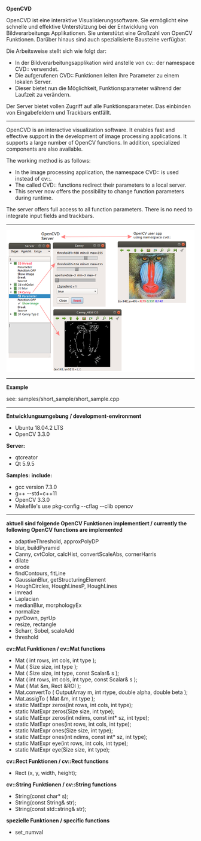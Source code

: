 **OpenCVD**

<p>OpenCVD ist eine interaktive Visualisierungssoftware.
Sie ermöglicht eine schnelle und effektive Unterstützung bei der Entwicklung von Bildverarbeitungs Applikationen.
Sie unterstützt eine Großzahl von OpenCV Funktionen. 
Darüber hinaus sind auch spezialisierte Bausteine verfügbar.</p>

Die Arbeitsweise stellt sich wie folgt dar:

- In der Bildverarbeitungsapplikation wird anstelle von cv:: der namespace CVD:: verwendet.
- Die aufgerufenen CVD:: Funktionen leiten ihre Parameter zu einem lokalen Server.
- Dieser bietet nun die Möglichkeit, Funktionsparameter während der Laufzeit zu verändern.

<p>Der Server bietet vollen Zugriff auf alle Funktionsparameter. Das einbinden von Eingabefeldern und Trackbars entfällt.</p>
<hr></hr>
<p>OpenCVD is an interactive visualization software.
It enables fast and effective support in the development of image processing applications. 
It supports a large number of OpenCV functions. 
In addition, specialized components are also available.</p>

The working method is as follows:

- In the image processing application, the namespace CVD:: is used instead of cv::.
- The called CVD:: functions redirect their parameters to a local server.
- This server now offers the possibility to change function parameters during runtime.

<p>The server offers full access to all function parameters. There is no need to integrate input fields and trackbars.</p>
<hr></hr>

![alt](Readme.png)

<hr></hr>

**Example**

see: samples/short_sample/short_sample.cpp

<hr></hr>

**Entwicklungsumgebung / development-environment**

- Ubuntu 18.04.2 LTS
- OpenCV 3.3.0

**Server:**

- qtcreator
- Qt 5.9.5

**Samples:**
**include:**

- gcc version 7.3.0
- g++ --std=c++11
- OpenCV 3.3.0
- Makefile's use pkg-config --cflag --clib opencv

<hr></hr>

**aktuell sind folgende OpenCV Funktionen implementiert / currently the following OpenCV functions are implemented**

- adaptiveThreshold, approxPolyDP
- blur, buildPyramid
- Canny, cvtColor, calcHist, convertScaleAbs, cornerHarris
- dilate
- erode
- findContours, fitLine
- GaussianBlur, getStructuringElement
- HoughCircles, HoughLinesP, HoughLines
- imread
- Laplacian
- medianBlur, morphologyEx
- normalize
- pyrDown, pyrUp
- resize, rectangle
- Scharr, Sobel, scaleAdd
- threshold

**cv::Mat Funktionen / cv::Mat functions**

- Mat ( int rows, int cols, int type );
- Mat ( Size size, int type );
- Mat ( Size size, int type, const Scalar& s );
- Mat ( int rows, int cols, int type, const Scalar& s );
- Mat ( Mat &m, Rect &ROI );
- Mat.convertTo ( OutputArray m, int rtype, double alpha, double beta );
- Mat.assigTo ( Mat &m, int type );
- static MatExpr zeros(int rows, int cols, int type);
- static MatExpr zeros(Size size, int type);
- static MatExpr zeros(int ndims, const int* sz, int type);
- static MatExpr ones(int rows, int cols, int type);
- static MatExpr ones(Size size, int type);
- static MatExpr ones(int ndims, const int* sz, int type);
- static MatExpr eye(int rows, int cols, int type);
- static MatExpr eye(Size size, int type);

**cv::Rect Funktionen / cv::Rect functions**

- Rect (x, y, width, height);

**cv::String Funktionen / cv::String functions**

- String(const char* s);
- String(const String& str);
- String(const std::string& str);

**spezielle Funktionen / specific functions**

- set_numval
